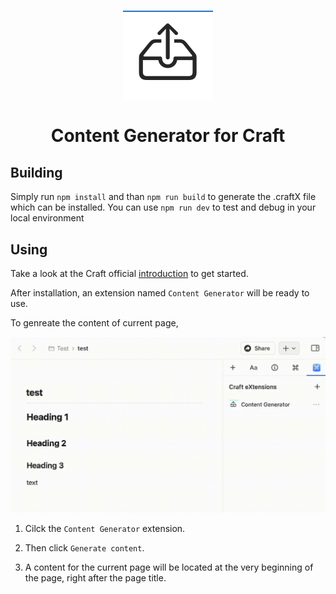 <h1><img src="./icon.png" alt="icon" style="display: block; margin-left: auto; margin-right: auto;" ></h1>
<h1 style="text-align: center;">Content Generator for Craft</h1>

## Building

Simply run `npm install` and than `npm run build` to generate the .craftX file which can be installed.
You can use `npm run dev` to test and debug in your local environment


## Using
Take a look at the Craft official [introduction](https://www.craft.do/s/OhmDYXrBwI2wZS/b/AD5AD0F2-A297-47CA-860C-817DA3CEFDB7/Craft_X_Example) to get started.

After installation, an extension named `Content Generator` will be ready to use.

To genreate the content of current page, 

<p><img src="./use_the_extension.gif" alt="How to use the extension" /></p>

1. Cilck the `Content Generator` extension.

2. Then click `Generate content`.

3. A content for the current page will be located at the very beginning of the page, right after the page title.